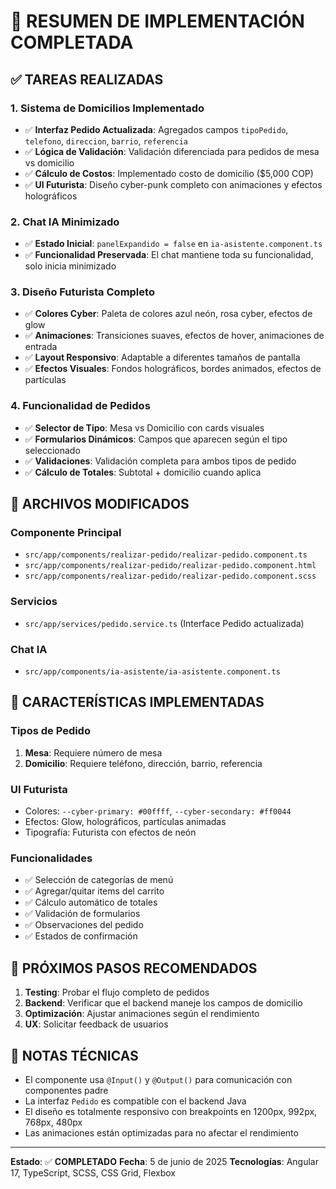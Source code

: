 # 🚀 RESUMEN DE IMPLEMENTACIÓN COMPLETADA

## ✅ TAREAS REALIZADAS

### 1. **Sistema de Domicilios Implementado**
- ✅ **Interfaz Pedido Actualizada**: Agregados campos `tipoPedido`, `telefono`, `direccion`, `barrio`, `referencia`
- ✅ **Lógica de Validación**: Validación diferenciada para pedidos de mesa vs domicilio
- ✅ **Cálculo de Costos**: Implementado costo de domicilio ($5,000 COP)
- ✅ **UI Futurista**: Diseño cyber-punk completo con animaciones y efectos holográficos

### 2. **Chat IA Minimizado**
- ✅ **Estado Inicial**: `panelExpandido = false` en `ia-asistente.component.ts`
- ✅ **Funcionalidad Preservada**: El chat mantiene toda su funcionalidad, solo inicia minimizado

### 3. **Diseño Futurista Completo**
- ✅ **Colores Cyber**: Paleta de colores azul neón, rosa cyber, efectos de glow
- ✅ **Animaciones**: Transiciones suaves, efectos de hover, animaciones de entrada
- ✅ **Layout Responsivo**: Adaptable a diferentes tamaños de pantalla
- ✅ **Efectos Visuales**: Fondos holográficos, bordes animados, efectos de partículas

### 4. **Funcionalidad de Pedidos**
- ✅ **Selector de Tipo**: Mesa vs Domicilio con cards visuales
- ✅ **Formularios Dinámicos**: Campos que aparecen según el tipo seleccionado
- ✅ **Validaciones**: Validación completa para ambos tipos de pedido
- ✅ **Cálculo de Totales**: Subtotal + domicilio cuando aplica

## 📁 ARCHIVOS MODIFICADOS

### Componente Principal
- `src/app/components/realizar-pedido/realizar-pedido.component.ts`
- `src/app/components/realizar-pedido/realizar-pedido.component.html`
- `src/app/components/realizar-pedido/realizar-pedido.component.scss`

### Servicios
- `src/app/services/pedido.service.ts` (Interface Pedido actualizada)

### Chat IA
- `src/app/components/ia-asistente/ia-asistente.component.ts`

## 🎯 CARACTERÍSTICAS IMPLEMENTADAS

### **Tipos de Pedido**
1. **Mesa**: Requiere número de mesa
2. **Domicilio**: Requiere teléfono, dirección, barrio, referencia

### **UI Futurista**
- Colores: `--cyber-primary: #00ffff`, `--cyber-secondary: #ff0044`
- Efectos: Glow, holográficos, partículas animadas
- Tipografía: Futurista con efectos de neón

### **Funcionalidades**
- ✅ Selección de categorías de menú
- ✅ Agregar/quitar items del carrito
- ✅ Cálculo automático de totales
- ✅ Validación de formularios
- ✅ Observaciones del pedido
- ✅ Estados de confirmación

## 🔧 PRÓXIMOS PASOS RECOMENDADOS

1. **Testing**: Probar el flujo completo de pedidos
2. **Backend**: Verificar que el backend maneje los campos de domicilio
3. **Optimización**: Ajustar animaciones según el rendimiento
4. **UX**: Solicitar feedback de usuarios

## 📝 NOTAS TÉCNICAS

- El componente usa `@Input()` y `@Output()` para comunicación con componentes padre
- La interfaz `Pedido` es compatible con el backend Java
- El diseño es totalmente responsivo con breakpoints en 1200px, 992px, 768px, 480px
- Las animaciones están optimizadas para no afectar el rendimiento

---
**Estado**: ✅ **COMPLETADO**
**Fecha**: 5 de junio de 2025
**Tecnologías**: Angular 17, TypeScript, SCSS, CSS Grid, Flexbox
